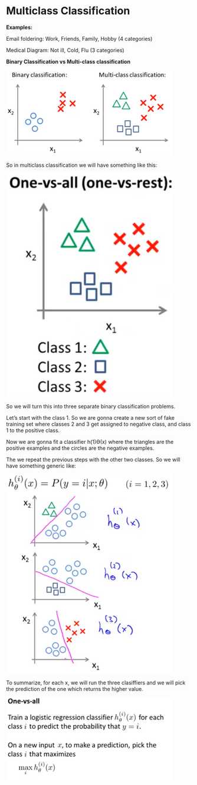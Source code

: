 # Multiclass Classification

**Examples:**

Email foldering: Work, Friends, Family, Hobby (4 categories)

Medical Diagram: Not ill, Cold, Flu (3 categories)

**Binary Classification vs Multi-class classification**

<img src="/_Images/MulticlassClassification/mc1.png" alt="MC1" width="450"/>

So in multiclass classification we will have something like this:

<img src="/_Images/MulticlassClassification/mc2.png" alt="MC2" width="450"/>

So we will turn this into three separate binary classification problems. 

Let’s start with the class 1. So we are gonna create a new sort of fake training set where classes 2 and 3 get assigned to negative class, and class 1 to the positive class.

Now we are gonna fit a classifier h(1)Ө(x) where the triangles are the positive examples and the circles are the negative examples.

The we repeat the previous steps with the other two classes. So we will have something generic like:

<img src="/_Images/MulticlassClassification/mc3.png" alt="MC3" width="450"/>

To summarize, for each x, we will run the three clasiffiers and we will pick the prediction of the one which returns the higher value. 

<img src="/_Images/MulticlassClassification/mc4.png" alt="MC4" width="450"/>
